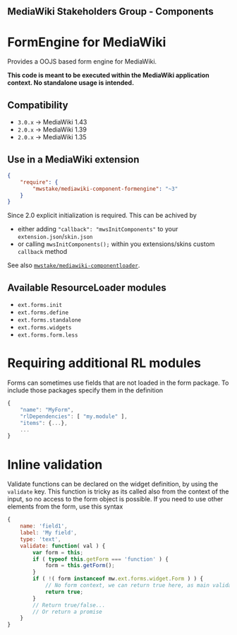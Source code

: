 ## MediaWiki Stakeholders Group - Components
# FormEngine for MediaWiki

Provides a OOJS based form engine for MediaWiki.

**This code is meant to be executed within the MediaWiki application context. No standalone usage is intended.**

## Compatibility
- `3.0.x` -> MediaWiki 1.43
- `2.0.x` -> MediaWiki 1.39
- `2.0.x` -> MediaWiki 1.35

## Use in a MediaWiki extension

```json
{
	"require": {
		"mwstake/mediawiki-component-formengine": "~3"
	}
}
```

Since 2.0 explicit initialization is required. This can be achived by
- either adding `"callback": "mwsInitComponents"` to your `extension.json`/`skin.json`
- or calling `mwsInitComponents();` within you extensions/skins custom `callback` method

See also [`mwstake/mediawiki-componentloader`](https://github.com/hallowelt/mwstake-mediawiki-componentloader).

## Available ResourceLoader modules
- `ext.forms.init`
- `ext.forms.define`
- `ext.forms.standalone`
- `ext.forms.widgets`
- `ext.forms.form.less`

# Requiring additional RL modules
Forms can sometimes use fields that are not loaded in the form package.
To include those packages specify them in the definition

```js
{
	"name": "MyForm",
	"rlDependencies": [ "my.module" ],
	"items": {...},
	...
}
```

# Inline validation
Validate functions can be declared on the widget definition, by using the `validate` key.
This function is tricky as its called also from the context of the input, so no access to the 
form object is possible. If you need to use other elements from the form, use this syntax

```js
{
	name: 'field1',
	label: 'My field',
	type: 'text',
	validate: function( val ) {
		var form = this;
		if ( typeof this.getForm === 'function' ) {
			form = this.getForm();
		}
		if ( !( form instanceof mw.ext.forms.widget.Form ) ) {
			// No form context, we can return true here, as main validation on submit will kick in
			return true;
		}
		// Return true/false...
		// Or return a promise
	}
}
```
